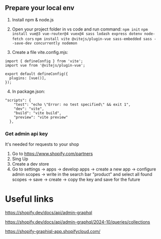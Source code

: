 
## Prepare your local env

1. Install npm & node.js
2. Open your project folder in vs code and run command:
   `npm init`
   `npm install vue@3 vue-router@4 vuex@4 sass lodash express dotenv node-fetch cors`
   `npm install vite @vitejs/plugin-vue sass-embedded sass --save-dev concurrently nodemon`

3. Create a file vite.config.mjs:
```
import { defineConfig } from 'vite';
import vue from '@vitejs/plugin-vue';

export default defineConfig({
  plugins: [vue()],
});

```
4. In package.json:
```
"scripts": {
    "test": "echo \"Error: no test specified\" && exit 1",
    "dev": "vite",
    "build": "vite build",
    "preview": "vite preview"
  },
```

### Get admin api key

It's needed for requests to your shop

1. Go to https://www.shopify.com/partners
2. Sing Up
3. Create a dev store
4. Go to settings -> apps -> develop apps -> create a new app -> configure admin scopes -> write in the search bar "product" and select all found scopes -> save -> create -> copy the key and save for the future

# Useful links

https://shopify.dev/docs/api/admin-graphql

https://shopify.dev/docs/api/admin-graphql/2024-10/queries/collections

https://shopify-graphiql-app.shopifycloud.com/

